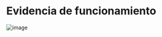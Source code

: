 # Evidencia de funcionamiento
![image](https://github.com/user-attachments/assets/a9559a0c-9d8d-401b-bcc1-7963417f0d58)

